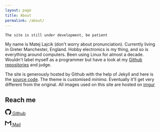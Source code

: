 ```yaml
---
layout: page
title: About
permalink: /about/
---
```


`The site is still under development, be patient`

My name is Matej Lajcik (don't worry about pronunciation). Currently living in Greter Manchester, England. Hobby electronics is my thing, and so is everything around computers. Been using Linux for almost a decade. Wouldn't label myself as a programmer but have a look at my [Github repositories](https://github.com/UnregulatedPowersupply?tab=repositories) and judge. 

The site is generously hosted by Github with the help of Jekyll and here is the [source code](https://github.com/UnregulatedPowersupply/unregulatedpowersupply.github.io). The theme is customised _minima._ Eventually it'll get very different from the original.
All images used on this site are hosted on [imgur](https://imgur.com/a/TPBpv1s)

## Reach me

<a href="https://github.com/UnregulatedPowersupply"><img src="/assets/github.svg" alt="github" style="width: 20px;"/> Github</a>

<a href="mailto:unregulatedpowersupply@gmail.com"><img src="/assets/gmail.svg" alt="mail" style="width: 20px;"/> Mail</a>
